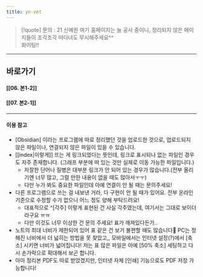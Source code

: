 ```yaml
---
title: yn-vet
---
```


>[!quote] 문의 : 21 신예원
> 여기 홈페이지는 늘 공사 중이니,
> 정리되지 않은 페이지들이 조각조각 떠다녀도 무시해주세요^^<br>
> 화이팅!!

---

## 바로가기

#### [[06. 본1-2]]
#### [[07. 본2-1]]
---

#### 이용 참고
- [Obsidian] 이라는 프로그램에 따로 정리했던 것을 업로드한 것으로, 업로드되지 않은 파일이나, 연결되지 않은 파일이 있을 수 있습니다.
- [[index|이렇게]] 뜨는 게 링크되었다는 뜻인데, 링크로 표시되나 없는 파일인 경우도 자주 존재합니다. (그래프 부분에 떠 있는 것만 실제로 이동 가능한 파일입니다.)
     - 자잘한 단어나 질병은 대부분 링크가 안 되어 있는 경우가 많습니다.(전부 올리기엔 너무 많고, 그럴 만한 내용이 없을 때도 많아서ㅜㅜ) 
     - 다만 누가 봐도 중요한 파일인데 아예 연결이 안 될 때는 문의주세요!
- 다른 프로그램으로 쓰는 걸 내보낸 거라, 다 구현이 안 될 때가 있어요. 전부 온라인 기준으로 수정할 수가 없으니 어느 정도 양해 부탁드려요!
    - 대표적으로 ^[각주] 이렇게 표현된 건 사실 각주였는데, 여기서는 그대로 보이더라구요 ㅠㅠ
    - 다만 이것도 너무 이상한 건 문의 주세요! 표가 깨져있다든가..
- 노트의 최대 너비가 제한되어 있어 표 같은 건 보기 불편할 때도 많습니다🥲 PC는 정해진 너비에서 더 넓히는 방법을 못 찾았고,, 모바일에서는 인터넷 설정(?)에서 [축소] 시키면 너비가 넓어집니다! 저는 표 많은 파일은 아예 [50% 축소] 세팅하고 다시 손가락으로 확대해서 보곤 합니다.
- 아마 정리본 PDF도 따로 받았겠지만, 인터넷 자체 [인쇄] 기능으로도 PDF 저장 가능합니다!
